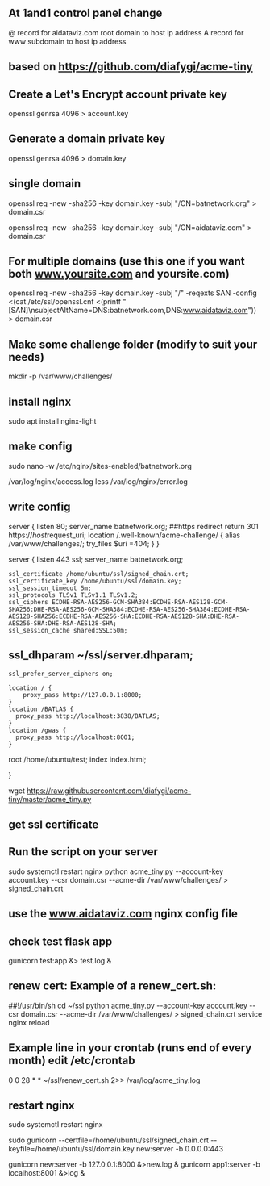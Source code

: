 ## At 1and1 control panel change 
@ record for aidataviz.com root domain to host ip address
A record for www subdomain to host ip address

## based on https://github.com/diafygi/acme-tiny

## Create a Let's Encrypt account private key 
openssl genrsa 4096 > account.key

## Generate a domain private key
openssl genrsa 4096 > domain.key

## single domain
openssl req -new -sha256 -key domain.key -subj "/CN=batnetwork.org" > domain.csr

openssl req -new -sha256 -key domain.key -subj "/CN=aidataviz.com" > domain.csr

## For multiple domains (use this one if you want both www.yoursite.com and yoursite.com)
openssl req -new -sha256 -key domain.key -subj "/" -reqexts SAN -config <(cat /etc/ssl/openssl.cnf <(printf "[SAN]\nsubjectAltName=DNS:batnetwork.com,DNS:www.aidataviz.com")) > domain.csr

## Make some challenge folder (modify to suit your needs)
mkdir -p /var/www/challenges/

## install nginx
sudo apt install nginx-light

## make config
sudo nano -w /etc/nginx/sites-enabled/batnetwork.org

/var/log/nginx/access.log
less /var/log/nginx/error.log 

## write config
server {
    listen 80;
    server_name batnetwork.org;
    ##https redirect
    return 301 https://$host$request_uri;
    location /.well-known/acme-challenge/ {
        alias /var/www/challenges/;
        try_files $uri =404;
    }
}

server {
    listen 443 ssl;
    server_name batnetwork.org;

    ssl_certificate /home/ubuntu/ssl/signed_chain.crt;
    ssl_certificate_key /home/ubuntu/ssl/domain.key;
    ssl_session_timeout 5m;
    ssl_protocols TLSv1 TLSv1.1 TLSv1.2;
    ssl_ciphers ECDHE-RSA-AES256-GCM-SHA384:ECDHE-RSA-AES128-GCM-SHA256:DHE-RSA-AES256-GCM-SHA384:ECDHE-RSA-AES256-SHA384:ECDHE-RSA-AES128-SHA256:ECDHE-RSA-AES256-SHA:ECDHE-RSA-AES128-SHA:DHE-RSA-AES256-SHA:DHE-RSA-AES128-SHA;
    ssl_session_cache shared:SSL:50m;
##   ssl_dhparam ~/ssl/server.dhparam;
    ssl_prefer_server_ciphers on;

    location / {
        proxy_pass http://127.0.0.1:8000;
    }
    location /BATLAS {
      proxy_pass http://localhost:3838/BATLAS;
    }
    location /gwas {
      proxy_pass http://localhost:8001;
    }
   root /home/ubuntu/test;
   index index.html;


}

wget https://raw.githubusercontent.com/diafygi/acme-tiny/master/acme_tiny.py
## get ssl certificate
## Run the script on your server
sudo systemctl restart nginx
python acme_tiny.py --account-key account.key --csr domain.csr --acme-dir /var/www/challenges/ > signed_chain.crt

## use the www.aidataviz.com nginx config file

## check test flask app
gunicorn test:app &> test.log &

## renew cert: Example of a renew_cert.sh:
##!/usr/bin/sh
cd ~/ssl
python acme_tiny.py --account-key account.key --csr domain.csr --acme-dir /var/www/challenges/ > signed_chain.crt
service nginx reload

## Example line in your crontab (runs end of every month) edit /etc/crontab
0 0 28 * * ~/ssl/renew_cert.sh 2>> /var/log/acme_tiny.log

## restart nginx 
sudo systemctl restart nginx

sudo gunicorn --certfile=/home/ubuntu/ssl/signed_chain.crt --keyfile=/home/ubuntu/ssl/domain.key new:server -b 0.0.0.0:443 

gunicorn new:server -b 127.0.0.1:8000 &>new.log &
gunicorn app1:server -b localhost:8001 &>log &
